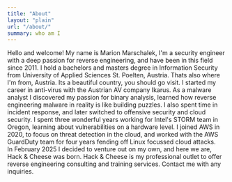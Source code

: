 ```yaml
---
title: "About"
layout: "plain"
url: "/about/"
summary: who am I
---
```



Hello and welcome! My name is Marion Marschalek, I'm a security engineer 
with a deep passion for reverse engineering, and have been in this field 
since 2011. I hold a bachelors and masters degree in Information Security 
from University of Applied Sciences St. Poelten, Austria. Thats also where 
I'm from, Austria. Its a beautiful country, you should go visit. 
I started my career in anti-virus with the Austrian AV company Ikarus. 
As a malware analyst I discovered my passion for binary analysis, learned
how reverse engineering malware in reality is like building puzzles. I 
also spent time in incident response, and later switched to offensive 
security and cloud security. I spent three wonderful years working for
Intel's STORM team in Oregon, learning about vulnerabilities on a 
hardware level. I joined AWS in 2020, to focus on threat detection in 
the cloud, and worked with the AWS GuardDuty team for four years fending
off Linux focussed cloud attacks.  <br>
In February 2025 I decided to venture out on my own, and here we are,
Hack & Cheese was born. Hack & Cheese is my professional outlet to offer
reverse engineering consulting and training services. Contact me with any
inquiries. 